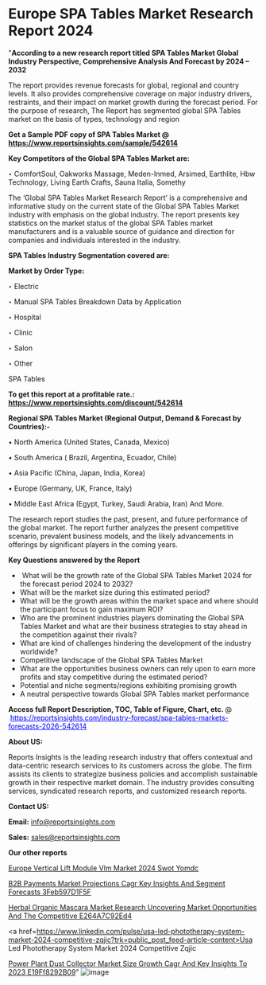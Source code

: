 # Europe SPA Tables Market Research Report 2024

"<strong>According to a new research report titled SPA Tables Market Global Industry Perspective, Comprehensive Analysis And Forecast by 2024 – 2032</strong>

The report provides revenue forecasts for global, regional and country levels. It also provides comprehensive coverage on major industry drivers, restraints, and their impact on market growth during the forecast period. For the purpose of research, The Report has segmented global SPA Tables market on the basis of types, technology and region

<strong>Get a Sample PDF copy of SPA Tables Market </strong><strong>@<a href=https://www.reportsinsights.com/sample/542614 style=color:#0000ff;> https://www.reportsinsights.com/sample/542614</a></strong></font>

<strong>Key Competitors of the Global SPA Tables Market are:</strong>

‣ ComfortSoul, Oakworks Massage, Meden-Inmed, Arsimed, Earthlite, Hbw Technology, Living Earth Crafts, Sauna Italia, Somethy

The ‘Global SPA Tables Market Research Report’ is a comprehensive and informative study on the current state of the Global SPA Tables Market industry with emphasis on the global industry. The report presents key statistics on the market status of the global SPA Tables market manufacturers and is a valuable source of guidance and direction for companies and individuals interested in the industry.

<strong>SPA Tables Industry Segmentation covered are:</strong>

<strong>Market by Order Type: </strong>


‣ Electric

‣ Manual
SPA Tables Breakdown Data by Application

‣ Hospital

‣ Clinic

‣ Salon

‣ Other

SPA Tables

<strong>To get this report at a profitable rate.: <a href=https://www.reportsinsights.com/discount/542614 style=color:#0000ff;>https://www.reportsinsights.com/discount/542614</a></strong></font>

<strong>Regional SPA Tables Market (Regional Output, Demand &amp; Forecast by Countries):-</strong>

• North America (United States, Canada, Mexico)

• South America ( Brazil, Argentina, Ecuador, Chile)

• Asia Pacific (China, Japan, India, Korea)

• Europe (Germany, UK, France, Italy)

• Middle East Africa (Egypt, Turkey, Saudi Arabia, Iran) And More.

The research report studies the past, present, and future performance of the global market. The report further analyzes the present competitive scenario, prevalent business models, and the likely advancements in offerings by significant players in the coming years.

<strong>Key Questions answered by the Report</strong>
<ul>
  <li> What will be the growth rate of the Global SPA Tables Market 2024 for the forecast period 2024 to 2032?</li>
  <li>What will be the market size during this estimated period?</li>
  <li>What will be the growth areas within the market space and where should the participant focus to gain maximum ROI?</li>
  <li>Who are the prominent industries players dominating the Global SPA Tables Market and what are their business strategies to stay ahead in the competition against their rivals?</li>
  <li>What are kind of challenges hindering the development of the industry worldwide?</li>
  <li>Competitive landscape of the Global SPA Tables Market</li>
  <li>What are the opportunities business owners can rely upon to earn more profits and stay competitive during the estimated period?</li>
  <li>Potential and niche segments/regions exhibiting promising growth</li>
  <li>A neutral perspective towards Global SPA Tables market performance</li>
</ul>
<strong>Access full Report Description, TOC, Table of Figure, Chart, etc. </strong>@  <a href=https://reportsinsights.com/industry-forecast/spa-tables-markets-forecasts-2026-542614 style=color:#0000ff;>https://reportsinsights.com/industry-forecast/spa-tables-markets-forecasts-2026-542614</a></font>

<strong><strong>About US</strong>:</strong>

Reports Insights is the leading research industry that offers contextual and data-centric research services to its customers across the globe. The firm assists its clients to strategize business policies and accomplish sustainable growth in their respective market domain. The industry provides consulting services, syndicated research reports, and customized research reports.

<strong>Contact US:</strong>

<p class=""""><b>Email:</b> <a href=mailto:info@reportsinsights.com>info@reportsinsights.com</a></p>
<p class=""""><b>Sales:</b> <a href=mailto:sales@reportsinsights.com>sales@reportsinsights.com</a></p>

<strong>Our other reports</strong>

<a href=https://www.linkedin.com/pulse/europe-vertical-lift-module-vlm-market-2024-swot-yomdc/>Europe Vertical Lift Module Vlm Market 2024 Swot Yomdc</a>

<a href=https://medium.com/@sakshideshmukh994/b2b-payments-market-projections-cagr-key-insights-and-segment-forecasts-3feb597d1f5f>B2B Payments Market Projections Cagr Key Insights And Segment Forecasts 3Feb597D1F5F</a>

<a href=https://medium.com/@jadhaosuchit578/herbal-organic-mascara-market-research-uncovering-market-opportunities-and-the-competitive-e264a7c92ed4>Herbal Organic Mascara Market Research Uncovering Market Opportunities And The Competitive E264A7C92Ed4</a>

<a href=https://www.linkedin.com/pulse/usa-led-phototherapy-system-market-2024-competitive-zqjic?trk=public_post_feed-article-content>Usa Led Phototherapy System Market 2024 Competitive Zqjic</a>

<a href=https://medium.com/@anjalimore4366343/power-plant-dust-collector-market-size-growth-cagr-and-key-insights-to-2023-e19ff8292b09>Power Plant Dust Collector Market Size Growth Cagr And Key Insights To 2023 E19Ff8292B09</a>"
![image](https://github.com/Reportsinsights123/RIgrowth/assets/158415881/83f09e18-9c64-4217-b1d6-1d27b2db09ad)

